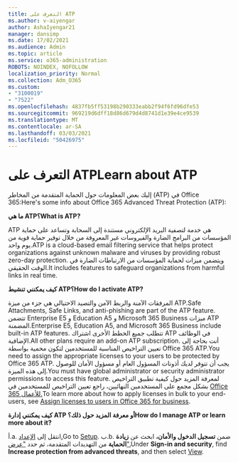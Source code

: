 ```yaml
---
title: التعرف على ATP
ms.author: v-aiyengar
author: AshaIyengar21
manager: dansimp
ms.date: 17/02/2021
ms.audience: Admin
ms.topic: article
ms.service: o365-administration
ROBOTS: NOINDEX, NOFOLLOW
localization_priority: Normal
ms.collection: Adm_O365
ms.custom:
- "3100019"
- "7522"
ms.openlocfilehash: 4837fb5ff53198b290333eabb2f94f6fd96dfe53
ms.sourcegitcommit: 969219d6dff18d86d679d4d8741d1e39e4ce9539
ms.translationtype: MT
ms.contentlocale: ar-SA
ms.lasthandoff: 03/03/2021
ms.locfileid: "50426975"
---
```

# <a name="learn-about-atp"></a><span data-ttu-id="e8ac6-102">التعرف على ATP</span><span class="sxs-lookup"><span data-stu-id="e8ac6-102">Learn about ATP</span></span>

<span data-ttu-id="e8ac6-103">إليك بعض المعلومات حول الحماية المتقدمة من المخاطر (ATP) في Office 365:</span><span class="sxs-lookup"><span data-stu-id="e8ac6-103">Here's some info about Office 365 Advanced Threat Protection (ATP):</span></span>

<span data-ttu-id="e8ac6-104">**ما هي ATP؟**</span><span class="sxs-lookup"><span data-stu-id="e8ac6-104">**What is ATP?**</span></span>

<span data-ttu-id="e8ac6-105">ATP هي خدمة لتصفية البريد الإلكتروني مستندة إلى السحابة وتساعد على حماية المؤسسات من البرامج الضارة والفيروسات غير المعروفة من خلال توفير حماية قوية من يوم واحد.</span><span class="sxs-lookup"><span data-stu-id="e8ac6-105">ATP is a cloud-based email filtering service that helps protect organizations against unknown malware and viruses by providing robust zero-day protection.</span></span> <span data-ttu-id="e8ac6-106">ويتضمن ميزات لحماية المؤسسات من الارتباطات الضارة في الوقت الحقيقي.</span><span class="sxs-lookup"><span data-stu-id="e8ac6-106">It includes features to safeguard organizations from harmful links in real time.</span></span>

<span data-ttu-id="e8ac6-107">**كيف يمكنني تنشيط ATP؟**</span><span class="sxs-lookup"><span data-stu-id="e8ac6-107">**How do I activate ATP?**</span></span>

<span data-ttu-id="e8ac6-108">المرفقات الآمنة والربط الآمن والتصيد الاحتيالي هي جزء من ميزة ATP.</span><span class="sxs-lookup"><span data-stu-id="e8ac6-108">Safe Attachments, Safe Links, and anti-phishing are part of the ATP feature.</span></span> <span data-ttu-id="e8ac6-109">تتضمن Enterprise E5 و Education A5 و Microsoft 365 Business ميزات ATP المضمنة.</span><span class="sxs-lookup"><span data-stu-id="e8ac6-109">Enterprise E5, Education A5, and Microsoft 365 Business include built-in ATP features.</span></span> <span data-ttu-id="e8ac6-110">تتطلب جميع الخطط الأخرى اشتراك ATP في الوظائف الإضافية.</span><span class="sxs-lookup"><span data-stu-id="e8ac6-110">All other plans require an add-on ATP subscription.</span></span> <span data-ttu-id="e8ac6-111">أنت بحاجة إلى تعيين التراخيص المناسبة للمستخدمين لتكون محمية بواسطة Office 365 ATP.</span><span class="sxs-lookup"><span data-stu-id="e8ac6-111">You need to assign the appropriate licenses to your users to be protected by Office 365 ATP.</span></span> <span data-ttu-id="e8ac6-112">يجب أن تتوفر لديك أذونات المسؤول العام أو مسؤول الأمان للوصول إلى هذه الميزة.</span><span class="sxs-lookup"><span data-stu-id="e8ac6-112">You must have global administrator or security administrator permissions to access this feature.</span></span> <span data-ttu-id="e8ac6-113">لمعرفة المزيد حول كيفية تطبيق التراخيص بشكل مجمع على المستخدمين النهائيين، راجع تعيين التراخيص للمستخدمين في [Office 365 للأعمال.](https://go.microsoft.com/fwlink/?linkid=2093435)</span><span class="sxs-lookup"><span data-stu-id="e8ac6-113">To learn more about how to apply licenses in bulk to your end-users, see [Assign licenses to users in Office 365 for business](https://go.microsoft.com/fwlink/?linkid=2093435).</span></span>

<span data-ttu-id="e8ac6-114">**كيف يمكنني إدارة ATP أو معرفة المزيد حول ذلك؟**</span><span class="sxs-lookup"><span data-stu-id="e8ac6-114">**How do I manage ATP or learn more about it?**</span></span>

<span data-ttu-id="e8ac6-115">أ.</span><span class="sxs-lookup"><span data-stu-id="e8ac6-115">a.</span></span> <span data-ttu-id="e8ac6-116">انتقل إلى [الإعداد.](https://go.microsoft.com/fwlink/p/?linkid=2075721)</span><span class="sxs-lookup"><span data-stu-id="e8ac6-116">Go to [Setup](https://go.microsoft.com/fwlink/p/?linkid=2075721).</span></span>
<span data-ttu-id="e8ac6-117">ب.</span><span class="sxs-lookup"><span data-stu-id="e8ac6-117">b.</span></span> <span data-ttu-id="e8ac6-118">ضمن **تسجيل الدخول والأمان،** ابحث عن **زيادة الحماية** من التهديدات المتقدمة، ثم حدد ["عرض".](https://go.microsoft.com/fwlink/?linkid=2109302)</span><span class="sxs-lookup"><span data-stu-id="e8ac6-118">Under **Sign-in and security**, find **Increase protection from advanced threats**, and then select [View](https://go.microsoft.com/fwlink/?linkid=2109302).</span></span>
